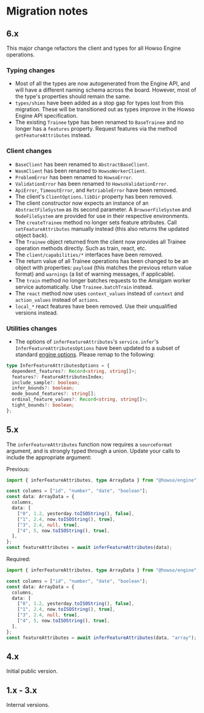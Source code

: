# Migration notes

## 6.x

This major change refactors the client and types for all Howso Engine operations.

### Typing changes

- Most of all the types are now autogenerated from the Engine API, and will have a different naming schema across
  the board. However, most of the type's properties should remain the same.
- `types/shims` have been added as a stop gap for types lost from this migration. These will be transitioned out as
  types improve in the Howso Engine API specification.
- The existing `Trainee` type has been renamed to `BaseTrainee` and no longer has a `features` property. Request
  features via the method `getFeatureAttributes` instead.

### Client changes

- `BaseClient` has been renamed to `AbstractBaseClient`.
- `WasmClient` has been renamed to `HowsoWorkerClient`.
- `ProblemError` has been renamed to `HowsoError`.
- `ValidationError` has been renamed to `HowsoValidationError`.
- `ApiError`, `TimeoutError`, and `RetriableError` have been removed.
- The client's `ClientOptions.libDir` property has been removed.
- The client constructor now expects an instance of an `AbstractFileSystem` as its second parameter.
  A `BrowserFileSystem` and `NodeFileSystem` are provided for use in their respective environments.
- The `createTrainee` method no longer sets feature attributes. Call `setFeatureAttributes` manually instead
  (this also returns the updated object back).
- The `Trainee` object returned from the client now provides all Trainee operation methods directly. Such as train, react, etc.
- The `client/capabilities/*` interfaces have been removed.
- The return value of all Trainee operations has been changed to be an object with properties:
  `payload` (this matches the previous return value format) and `warnings` (a list of warning messages, if applicable).
- The `train` method no longer batches requests to the Amalgam worker service automatically. Use `Trainee.batchTrain` instead.
- The `react` method now uses `context_values` instead of `context` and `action_values` instead of `actions`.
- `local_*` react features have been removed. Use their unqualified versions instead.

### Utilities changes

- The options of `inferFeatureAttributes`'s `service.infer`'s `InferFeatureAttributesOptions` have been updated to
  a subset of standard [engine options](https://docs.howso.com/en/release-latest/api_reference/_autosummary/howso.utilities.html#howso.utilities.infer_feature_attributes). Please remap to the following:

```ts
type InferFeatureAttributesOptions = {
  dependent_features?: Record<string, string[]>;
  features?: FeatureAttributesIndex;
  include_sample?: boolean;
  infer_bounds?: boolean;
  mode_bound_features?: string[];
  ordinal_feature_values?: Record<string, string[]>;
  tight_bounds?: boolean;
};
```

## 5.x

The `inferFeatureAttributes` function now requires a `sourceFormat` argument, and is strongly typed through a union.
Update your calls to include the appropriate argument:

Previous:

```ts
import { inferFeatureAttributes, type ArrayData } from "@howso/engine";

const columns = ["id", "number", "date", "boolean"];
const data: ArrayData = {
  columns,
  data: [
    ["0", 1.2, yesterday.toISOString(), false],
    ["1", 2.4, now.toISOString(), true],
    ["3", 2.4, null, true],
    ["4", 5, now.toISOString(), true],
  ],
};
const featureAttributes = await inferFeatureAttributes(data);
```

Required:

```ts
import { inferFeatureAttributes, type ArrayData } from "@howso/engine";

const columns = ["id", "number", "date", "boolean"];
const data: ArrayData = {
  columns,
  data: [
    ["0", 1.2, yesterday.toISOString(), false],
    ["1", 2.4, now.toISOString(), true],
    ["3", 2.4, null, true],
    ["4", 5, now.toISOString(), true],
  ],
};
const featureAttributes = await inferFeatureAttributes(data, "array");
```

## 4.x

Initial public version.

## 1.x - 3.x

Internal versions.

